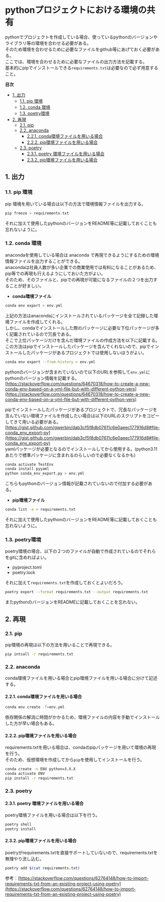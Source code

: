 # pythonプロジェクトにおける環境の共有

pythonでプロジェクトを作成している場合、使っているpythonのバージョンやライブラリ等の環境を合わせる必要がある。  
そのため環境を合わせるために必要なファイルをgithub等にあげておく必要がある。  
ここでは、環境を合わせるために必要なファイルの出力方法を記載する。  
基本的にpipでインストールできる`requirements.txt`は必要なので必ず用意すること。

**目次**
- [1. 出力](#1-出力)
  - [1.1. pip 環境](#11-pip-環境)
  - [1.2. conda 環境](#12-conda-環境)
  - [1.3. poetry環境](#13-poetry環境)
- [2. 再現](#2-再現)
  - [2.1. pip](#21-pip)
  - [2.2. anaconda](#22-anaconda)
    - [2.2.1. conda環境ファイルを用いる場合](#221-conda環境ファイルを用いる場合)
    - [2.2.2. pip環境ファイルを用いる場合](#222-pip環境ファイルを用いる場合)
  - [2.3. poetry](#23-poetry)
    - [2.3.1. poetry 環境ファイルを用いる場合](#231-poetry-環境ファイルを用いる場合)
    - [2.3.2. pip環境ファイルを用いる場合](#232-pip環境ファイルを用いる場合)


## 1. 出力

### 1.1. pip 環境

pip 環境を用いている場合は以下の方法で環境情報ファイルを出力する。
```bash
pip freeze > requirements.txt
```
それに加えて使用したpythonのバージョンをREADME等に記載しておくことも忘れないように。

### 1.2. conda 環境

anacondaを使用している場合は anaconda で再現できるようにするための環境情報ファイルを出力することができる。  
anacondaは社員人数が多い企業での商業使用では有料になることがあるため、pip等での再現も行えるようにしておいた方がよい。  
そのため、そのファイルと、pipでの再現が可能になるファイルの２つを出力することが好ましい。  

- **conda環境ファイル**  
```bash
conda env export > env.yml
```

上記の方法はanacondaにインストールされているパッケージを全て記録した環境ファイルを作成してくれる。  
しかし、condaでインストールした際のパッケージに必要な下位パッケージが多く記載されているので冗長である。  
そこで上位パッケージだけを含んだ環境ファイルの作成方法を以下に記載する。  
この方法はpipでインストールしたパッケージを含んでくれないので、pipでインストールしたパッケージがあるプロジェクトでは使用しないほうがよい。  
```bash
conda env export --from-history > env.yml
```
pythonのバージョンが含まれていないので以下のURLを参照して`env.yml`にpythonのバージョン情報を記載する。  
[https://stackoverflow.com/questions/64670318/how-to-create-a-new-conda-env-based-on-a-yml-file-but-with-different-python-vers](https://stackoverflow.com/questions/64670318/how-to-create-a-new-conda-env-based-on-a-yml-file-but-with-different-python-vers)  

pipでインストールしたパッケージがあるプロジェクトで、冗長なパッケージを含んでいない環境ファイルを作成したい場合は以下のURLのスクリプトをコピーしてきて用いる必要がある。  
[https://gist.github.com/gwerbin/dab3cf5f8db07611c6e0aeec177916d8#file-conda_env_export-py](https://gist.github.com/gwerbin/dab3cf5f8db07611c6e0aeec177916d8#file-conda_env_export-py)    
yamlパッケージが必要となるのでインストールしてから使用する。(python3.11あたりで標準パッケージに含まれるのらしいので必要なくなるかも)  
```bash
conda activate TestEnv
conda install pyyaml
python conda_env_export.py > env.yml
```
こちらもpythonのバージョン情報が記載されていないので付加する必要がある。  


- **pip環境ファイル**  
```bash
conda list -e > requirements.txt
```

それに加えて使用したpythonのバージョンをREADME等に記載しておくことも忘れないように。  

### 1.3. poetry環境

poetry環境の場合、以下の２つのファイルが自動で作成されているのでそれらをgitに含めればよい。  
- pyproject.toml
- poetry.lock

それに加えて`requirements.txt`を作成しておくとよいだろう。  
```bash
poetry export --format requirements.txt --output requirements.txt
```
またpythonのバージョンをREADMEに記載しておくことを忘れない。  

## 2. 再現

### 2.1. pip 

pip環境の再現は以下の方法を用いることで再現できる。  
```bash
pip intsall -r requirements.txt
```

### 2.2. anaconda

conda環境ファイルを用いる場合とpip環境ファイルを用いる場合に分けて記述する。  

#### 2.2.1. conda環境ファイルを用いる場合

```bash
conda env create -f=env.yml
```

依存関係の解消に時間がかかるため、環境ファイルの内容を手動でインストールした方が早い場合もある。  

#### 2.2.2. pip環境ファイルを用いる場合

requirements.txtを用いる場合は、condaのpipパッケージを用いて環境の再現を行う。  
そのため、仮想環境を作成してから`pip`を使用してインストールを行う。  
```bash
conda create -n ENV python=3.X.X
conda activate ENV
pip install -r requirements.txt
```

### 2.3. poetry

#### 2.3.1. poetry 環境ファイルを用いる場合

poetry環境ファイルを用いる場合は以下を行う。  
```bash
poetry shell
poetry install
```

#### 2.3.2. pip環境ファイルを用いる場合

poetryがrequirements.txtを直接サポートしていないので、requirements.txtを無理やり流し込む。
```bash
poetry add $(cat requirements.txt)
```
参考：[https://stackoverflow.com/questions/62764148/how-to-import-requirements-txt-from-an-existing-project-using-poetry](https://stackoverflow.com/questions/62764148/how-to-import-requirements-txt-from-an-existing-project-using-poetry)